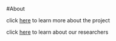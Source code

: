 #About

click [here](_pages/_about/theproject.md) to learn more about the project

click [here](_pages/_about/thepeople.md) to learn about our researchers
